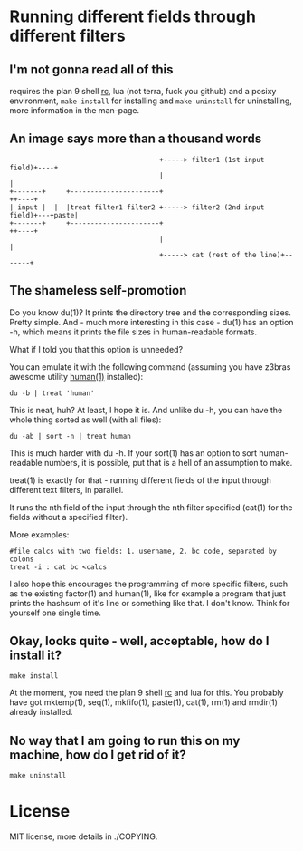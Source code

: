 Running different fields through different filters
==================================================

I'm not gonna read all of this
------------------------------

requires the plan 9 shell [rc](http://git.suckless.org/9base), lua (not terra, fuck you github)
and a posixy environment, `make install` for installing and `make uninstall` for uninstalling,
more information in the man-page.

An image says more than a thousand words
----------------------------------------

```
                                     +-----> filter1 (1st input field)+----+
                                     |                                     |
+-------+     +----------------------+                                    ++----+
| input |  |  |treat filter1 filter2 +-----> filter2 (2nd input field)+---+paste|
+-------+     +----------------------+                                    ++----+
                                     |                                     |
                                     +-----> cat (rest of the line)+-------+
```

The shameless self-promotion
----------------------------

Do you know du(1)?
It prints the directory tree and the corresponding sizes. Pretty simple. And - much more interesting in this case - 
du(1) has an option -h, which means it prints the file sizes in human-readable formats.

What if I told you that this option is unneeded?

You can emulate it with the following command
(assuming you have z3bras awesome utility [human(1)](http://git.z3bra.org/human/log.html) installed):

	du -b | treat 'human'

This is neat, huh? At least, I hope it is.
And unlike du -h, you can have the whole thing sorted as well (with all files):

	du -ab | sort -n | treat human

This is much harder with du -h. If your sort(1) has an option to
sort human-readable numbers, it is possible, put that is a hell of an
assumption to make.

treat(1) is exactly for that - running different fields of the input through different text filters, in parallel.

It runs the nth field of the input through the nth filter specified (cat(1) for the fields without a specified filter).

More examples:

	#file calcs with two fields: 1. username, 2. bc code, separated by colons
	treat -i : cat bc <calcs

I also hope this encourages the programming of more specific filters,
such as the existing factor(1) and human(1), like for example a program that
just prints the hashsum of it's line or something like that.
I don't know. Think for yourself one single time.

Okay, looks quite - well, acceptable, how do I install it?
--------------------------------------------------

	make install

At the moment, you need the plan 9 shell [rc](http://git.suckless.org/9base) and lua for this.
You probably have got mktemp(1), seq(1), mkfifo(1), paste(1), cat(1),
rm(1) and rmdir(1) already installed.

No way that I am going to run this on my machine, how do I get rid of it?
-------------------------------------------------------------------------

	make uninstall

License
=======

MIT license, more details in ./COPYING.
